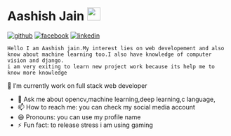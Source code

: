 # Aashish Jain <img src="https://raw.githubusercontent.com/MartinHeinz/MartinHeinz/master/wave.gif" width="30px">



[![github](http://i.imgur.com/0o48UoR.png)](https://github.com/Aashish095)
[![facebook](http://i.imgur.com/P3YfQoD.png)](https://www.facebook.com/profile.php?id=100005592709483)
[![linkedin](https://raw.githubusercontent.com/MartinHeinz/MartinHeinz/master/linkedin-3-16.png)](https://www.linkedin.com/in/aashish-jain-8b9838140)

```
Hello I am Aashish jain.My interest lies on web developement and also know about machine learning too.I also have knowledge of computer vision and django.
i am very exiting to learn new project work because its help me to
know more knowledge
```


 🌱 I’m currently work on full stack web developer
- 💬 Ask me about opencv,machine learning,deep learning,c language,
- 📫 How to reach me: you can check my social media account
- 😄 Pronouns: you can use my profile name
- ⚡ Fun fact: to release stress i am using gaming 

